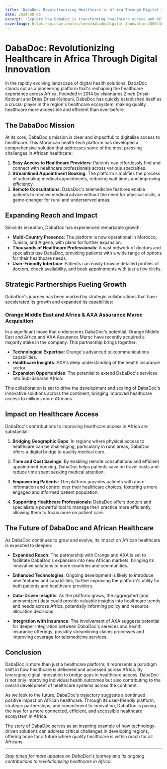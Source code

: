```yaml
---
title: 'DabaDoc: Revolutionizing Healthcare in Africa Through Digital Innovation'
date: 2024-08-05
excerpt: 'Explore how DabaDoc is transforming healthcare access and delivery across Africa with its innovative digital platform and strategic partnerships.'
coverImage: https://picsum.photos/seed/dabadocDigital-Innovation/800/400
---
```


# DabaDoc: Revolutionizing Healthcare in Africa Through Digital Innovation

In the rapidly evolving landscape of digital health solutions, DabaDoc stands out as a pioneering platform that's reshaping the healthcare experience across Africa. Founded in 2014 by visionaries Zineb Drissi-Kaitouni and Driss Drissi-Kaitouni, DabaDoc has quickly established itself as a crucial player in the region's healthcare ecosystem, making quality healthcare more accessible and efficient than ever before.

## The DabaDoc Mission

At its core, DabaDoc's mission is clear and impactful: to digitalize access to healthcare. This Moroccan health-tech platform has developed a comprehensive solution that addresses some of the most pressing challenges in African healthcare:

1. **Easy Access to Healthcare Providers**: Patients can effortlessly find and connect with healthcare professionals across various specialties.
2. **Streamlined Appointment Booking**: The platform simplifies the process of scheduling medical appointments, reducing wait times and improving efficiency.
3. **Remote Consultations**: DabaDoc's telemedicine features enable patients to receive medical advice without the need for physical visits, a game-changer for rural and underserved areas.

## Expanding Reach and Impact

Since its inception, DabaDoc has experienced remarkable growth:

- **Multi-Country Presence**: The platform is now operational in Morocco, Tunisia, and Algeria, with plans for further expansion.
- **Thousands of Healthcare Professionals**: A vast network of doctors and specialists use DabaDoc, providing patients with a wide range of options for their healthcare needs.
- **User-Friendly Interface**: Patients can easily browse detailed profiles of doctors, check availability, and book appointments with just a few clicks.

## Strategic Partnerships Fueling Growth

DabaDoc's journey has been marked by strategic collaborations that have accelerated its growth and expanded its capabilities:

### Orange Middle East and Africa & AXA Assurance Maroc Acquisition

In a significant move that underscores DabaDoc's potential, Orange Middle East and Africa and AXA Assurance Maroc have recently acquired a majority stake in the company. This partnership brings together:

- **Technological Expertise**: Orange's advanced telecommunications capabilities.
- **Healthcare Insights**: AXA's deep understanding of the health insurance sector.
- **Expansion Opportunities**: The potential to extend DabaDoc's services into Sub-Saharan Africa.

This collaboration is set to drive the development and scaling of DabaDoc's innovative solutions across the continent, bringing improved healthcare access to millions more Africans.

## Impact on Healthcare Access

DabaDoc's contributions to improving healthcare access in Africa are substantial:

1. **Bridging Geographic Gaps**: In regions where physical access to healthcare can be challenging, particularly in rural areas, DabaDoc offers a digital bridge to quality medical care.

2. **Time and Cost Savings**: By enabling remote consultations and efficient appointment booking, DabaDoc helps patients save on travel costs and reduce time spent seeking medical attention.

3. **Empowering Patients**: The platform provides patients with more information and control over their healthcare choices, fostering a more engaged and informed patient population.

4. **Supporting Healthcare Professionals**: DabaDoc offers doctors and specialists a powerful tool to manage their practice more efficiently, allowing them to focus more on patient care.

## The Future of DabaDoc and African Healthcare

As DabaDoc continues to grow and evolve, its impact on African healthcare is expected to deepen:

- **Expanded Reach**: The partnership with Orange and AXA is set to facilitate DabaDoc's expansion into new African markets, bringing its innovative solutions to more countries and communities.

- **Enhanced Technologies**: Ongoing development is likely to introduce new features and capabilities, further improving the platform's utility for both patients and healthcare providers.

- **Data-Driven Insights**: As the platform grows, the aggregated (and anonymized) data could provide valuable insights into healthcare trends and needs across Africa, potentially informing policy and resource allocation decisions.

- **Integration with Insurance**: The involvement of AXA suggests potential for deeper integration between DabaDoc's services and health insurance offerings, possibly streamlining claims processes and improving coverage for telemedicine services.

## Conclusion

DabaDoc is more than just a healthcare platform; it represents a paradigm shift in how healthcare is delivered and accessed across Africa. By leveraging digital innovation to bridge gaps in healthcare access, DabaDoc is not only improving individual health outcomes but also contributing to the overall development of healthcare systems across the continent.

As we look to the future, DabaDoc's trajectory suggests a continued positive impact on African healthcare. Through its user-friendly platform, strategic partnerships, and commitment to innovation, DabaDoc is paving the way for a more connected, efficient, and accessible healthcare ecosystem in Africa.

The story of DabaDoc serves as an inspiring example of how technology-driven solutions can address critical challenges in developing regions, offering hope for a future where quality healthcare is within reach for all Africans.

---

*Stay tuned for more updates on DabaDoc's journey and its ongoing contributions to revolutionizing healthcare in Africa.*